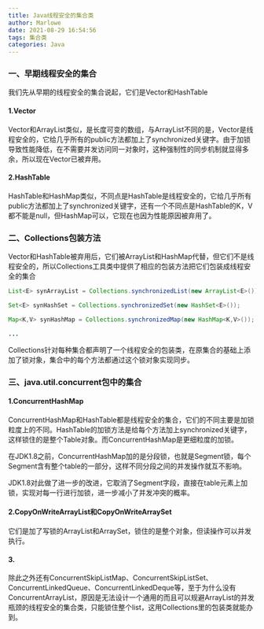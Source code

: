 ```yaml
---
title: Java线程安全的集合类
author: Marlowe
date: 2021-08-29 16:54:56
tags: 集合类
categories: Java
---
```


<!--more-->

### 一、早期线程安全的集合

我们先从早期的线程安全的集合说起，它们是Vector和HashTable

#### 1.Vector

Vector和ArrayList类似，是长度可变的数组，与ArrayList不同的是，Vector是线程安全的，它给几乎所有的public方法都加上了synchronized关键字。由于加锁导致性能降低，在不需要并发访问同一对象时，这种强制性的同步机制就显得多余，所以现在Vector已被弃用。

#### 2.HashTable
HashTable和HashMap类似，不同点是HashTable是线程安全的，它给几乎所有public方法都加上了synchronized关键字，还有一个不同点是HashTable的K，V都不能是null，但HashMap可以，它现在也因为性能原因被弃用了。

### 二、Collections包装方法

Vector和HashTable被弃用后，它们被ArrayList和HashMap代替，但它们不是线程安全的，所以Collections工具类中提供了相应的包装方法把它们包装成线程安全的集合

```java
List<E> synArrayList = Collections.synchronizedList(new ArrayList<E>());

Set<E> synHashSet = Collections.synchronizedSet(new HashSet<E>());

Map<K,V> synHashMap = Collections.synchronizedMap(new HashMap<K,V>());

...
```

Collections针对每种集合都声明了一个线程安全的包装类，在原集合的基础上添加了锁对象，集合中的每个方法都通过这个锁对象实现同步。

### 三、java.util.concurrent包中的集合

#### 1.ConcurrentHashMap

ConcurrentHashMap和HashTable都是线程安全的集合，它们的不同主要是加锁粒度上的不同。HashTable的加锁方法是给每个方法加上synchronized关键字，这样锁住的是整个Table对象。而ConcurrentHashMap是更细粒度的加锁。

在JDK1.8之前，ConcurrentHashMap加的是分段锁，也就是Segment锁，每个Segment含有整个table的一部分，这样不同分段之间的并发操作就互不影响。

JDK1.8对此做了进一步的改进，它取消了Segment字段，直接在table元素上加锁，实现对每一行进行加锁，进一步减小了并发冲突的概率。

#### 2.CopyOnWriteArrayList和CopyOnWriteArraySet

它们是加了写锁的ArrayList和ArraySet，锁住的是整个对象，但读操作可以并发执行。

#### 3.

除此之外还有ConcurrentSkipListMap、ConcurrentSkipListSet、ConcurrentLinkedQueue、ConcurrentLinkedDeque等，至于为什么没有ConcurrentArrayList，原因是无法设计一个通用的而且可以规避ArrayList的并发瓶颈的线程安全的集合类，只能锁住整个list，这用Collections里的包装类就能办到。
